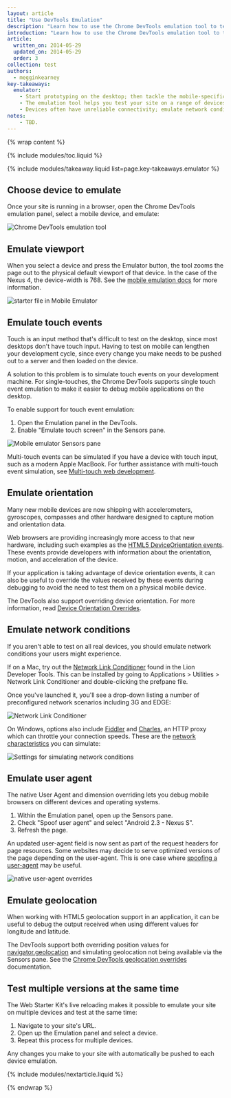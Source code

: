 ```yaml
---
layout: article
title: "Use DevTools Emulation"
description: "Learn how to use the Chrome DevTools emulation tool to test your site across many devices."
introduction: "Learn how to use the Chrome DevTools emulation tool to test your site across many devices."
article:
  written_on: 2014-05-29
  updated_on: 2014-05-29
  order: 3
collection: test
authors:
  - megginkearney
key-takeaways:
  emulator:
    - Start prototyping on the desktop; then tackle the mobile-specific parts on the devices you intend to support. The emulation tool makes this process more straightforward.
    - The emulation tool helps you test your site on a range of devices, testing not just the site's responsive, but how the site responds to user interactions and device location.
    - Devices often have unreliable connectivity; emulate network conditions.
notes:
    - TBD.
---
```

{% wrap content %}

{% include modules/toc.liquid %}

{% include modules/takeaway.liquid list=page.key-takeaways.emulator %}

## Choose device to emulate

Once your site is running in a browser, open the Chrome DevTools emulation panel,
select a mobile device, and emulate:

<img src="imgs/emulate.png" class="center" alt="Chrome DevTools emulation tool">

## Emulate viewport

When you select a device and press the Emulator button,
the tool zooms the page out to the physical default viewport of that device.
In the case of the Nexus 4, the device-width is 768.
See the
<a href="https://developer.chrome.com/devtools/docs/mobile-emulation">mobile emulation docs</a>
for more information.

<img src="imgs/viewport.png" class="center" alt="starter file in Mobile Emulator">

## Emulate touch events

Touch is an input method that's difficult to test on the desktop,
since most desktops don't have touch input.
Having to test on mobile can lengthen your development cycle,
since every change you make needs to be pushed out to a server and then loaded on the device.

A solution to this problem is to simulate touch events on your development machine.
For single-touches,
the Chrome DevTools supports single touch event emulation
to make it easier to debug mobile applications on the desktop.

To enable support for touch event emulation:

1. Open the Emulation panel in the DevTools.
2. Enable "Emulate touch screen" in the Sensors pane.

<img src="imgs/touch.png" class="center" alt="Mobile emulator Sensors pane">

Multi-touch events can be simulated if you have a device with touch input,
such as a modern Apple MacBook.
For further assistance with multi-touch event simulation,
see <a href="http://www.html5rocks.com/en/mobile/touch/">Multi-touch web development</a>.

## Emulate orientation

Many new mobile devices are now shipping with accelerometers, gyroscopes,
compasses and other hardware designed to capture motion and orientation data.

Web browsers are providing increasingly more access to that new hardware,
including such examples as the
<a href="http://www.html5rocks.com/en/tutorials/device/orientation/">HTML5 DeviceOrientation events</a>.
These events provide developers with information about the orientation,
motion, and acceleration of the device.

If your application is taking advantage of device orientation events,
it can also be useful to override the values received by these events
during debugging to avoid the need to test them on a physical mobile device.

The DevTools also support overriding device orientation.
For more information,
read <a href="https://developer.chrome.com/devtools/docs/mobile-emulation#device-orientation-overrides">Device Orientation Overrides</a>.

## Emulate network conditions

If you aren't able to test on all real devices,
you should emulate network conditions
your users might experience.

If on a Mac,
try out the
<a href="http://www.neglectedpotential.com/2012/05/slow-your-apps-roll/">Network Link Conditioner</a>
found in the Lion Developer Tools.
This can be installed by going to Applications > Utilities > Network Link Conditioner
and double-clicking the prefpane file.

Once you've launched it,
you'll see a drop-down listing a number of preconfigured network scenarios including 3G and EDGE:

<img src="imgs/lint.png" class="center" alt="Network Link Conditioner">

On Windows,
options also include
<a href="http://www.telerik.com/fiddler">Fiddler</a> and
<a href="http://www.charlesproxy.com/">Charles</a>,
an HTTP proxy which can throttle your connection speeds.
These are the
<a href="http://roderick.dk/2012/05/11/simulate-slow-web-connections/">network characteristics</a>
you can simulate:

<img src="imgs/throttling.png" class="center" alt="Settings for simulating network conditions">

## Emulate user agent

The native User Agent and dimension overriding lets you debug mobile browsers
on different devices and operating systems.

1. Within the Emulation panel, open up the Sensors pane.
2. Check "Spoof user agent" and select "Android 2.3 - Nexus S".
3. Refresh the page.

An updated user-agent field is now sent as part
of the request headers for page resources.
Some websites may decide to serve optimized versions
of the page depending on the user-agent.
This is one case where
<a href="https://developer.chrome.com/devtools/docs/mobile-emulation#useragent-spoofing">spoofing a user-agent</a> may be useful.

<img src="imgs/useragent.png" class="center" alt="native user-agent overrides">

## Emulate geolocation

When working with HTML5 geolocation support in an application,
it can be useful to debug the output received
when using different values for longitude and latitude.

The DevTools support both overriding position values
for <a href="http://www.w3schools.com/html/html5_geolocation.asp">navigator.geolocation</a>
and simulating geolocation not being available via the Sensors pane.
See the <a href="https://developer.chrome.com/devtools/docs/mobile-emulation#device-geolocation-overrides">Chrome DevTools geolocation overrides</a> documentation.

## Test multiple versions at the same time

The Web Starter Kit's live reloading makes it possible
to emulate your site on multiple devices and test at the same time:

1. Navigate to your site's URL.
2. Open up the Emulation panel and select a device.
3. Repeat this process for multiple devices.

Any changes you make to your site with automatically be pushed to each device emulation.

{% include modules/nextarticle.liquid %}

{% endwrap %}
